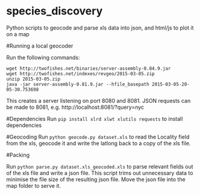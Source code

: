 # species_discovery
Python scripts to geocode and parse xls data into json, and html/js to plot it on a map

#Running a local geocoder

Run the following commands:

    wget http://twofishes.net/binaries/server-assembly-0.84.9.jar
    wget http://twofishes.net/indexes/revgeo/2015-03-05.zip
    unzip 2015-03-05.zip
    java -jar server-assembly-0.81.9.jar --hfile_basepath 2015-03-05-20-05-30.753698

This creates a server listening on port 8080 and 8081. JSON requests can be made to 8081, e.g. http://localhost:8081/?query=nyc

#Dependencies
Run `pip install xlrd xlwt xlutils requests` to install dependencies

#Geocoding
Run `python geocode.py dataset.xls` to read the Locality field from the xls, geocode it and write the latlong back to a copy of the xls file.

#Packing

Run `python parse.py dataset.xls_geocoded.xls` to parse relevant fields out of the xls file and write a json file. This script trims out unnecessary data to minimise the file size of the resulting json file. Move the json file into the map folder to serve it.
